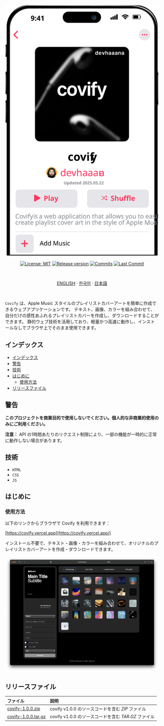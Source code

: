 <div align="center">

  [![covify](../images/banner.svg)](#readme)

  [![License: MIT](https://img.shields.io/badge/License-MIT-yellow.svg?style=for-the-badge)](LICENSE "License")
  [![Release version](https://img.shields.io/github/release/devhaaana/covify.svg?label=Download&style=for-the-badge)](#release-files "Release Files")
  [![Commits](https://img.shields.io/github/commit-activity/y/devhaaana/covify.svg?label=commits&style=for-the-badge)](https://github.com/devhaaana/covify/commits "Commit History")
  [![Last Commit](https://img.shields.io/github/last-commit/devhaaana/covify.svg?label=&style=for-the-badge&display_timestamp=committer)](https://github.com/devhaaana/covify/pulse/monthly "Last Commit")

</div>

<br />

<div align="center">

[ENGLISH](/README.md)  ·  [한국어](/documents/README-KR.md)  ·  [日本語](/documents/README-JP.md)

</div>

<br />

`Covify` は、Apple Music スタイルのプレイリストカバーアートを簡単に作成できるウェブアプリケーションです。
テキスト、画像、カラーを組み合わせて、自分だけの感性あふれるプレイリストカバーを作成し、ダウンロードすることができます。
静的ウェブ技術を活用しており、軽量かつ高速に動作し、インストールなしでブラウザ上でそのまま使用できます。

## インデックス

- [インデックス](#インデックス)
- [警告](#警告)
- [技術](#技術)
- [はじめに](#はじめに)
  - [使用方法](#使用方法)
- [リリースファイル](#リリースファイル)

## 警告

**このプロジェクトを商業目的で使用しないでください。個人的な非商業的使用のみにご利用ください。**

**注意：** API の1時間あたりのリクエスト制限により、一部の機能が一時的に正常に動作しない場合があります。

## 技術

- `HTML`
- `CSS`
- `JS`

## はじめに

### 使用方法

以下のリンクからブラウザで Covify を利用できます：

[https://covify.vercel.app](https://covify.vercel.app/)

インストール不要で、テキスト・画像・カラーを組み合わせて、オリジナルのプレイリストカバーアートを作成・ダウンロードできます。

![base-ui](../images/base-ui.png)

## リリースファイル

| ファイル  | 説明  |
| :-------------------------------------------------------------------------------------- | :----------------------------------------------------------------- |
| [covify-1.0.0.zip](https://github.com/devhaaana/covify/archive/refs/tags/v1.0.0.zip)       | covify v1.0.0 のソースコードを含む *ZIP* ファイル    |
| [covify-1.0.0.tar.gz](https://github.com/devhaaana/covify/archive/refs/tags/v1.0.0.tar.gz) | covify v1.0.0 のソースコードを含む *TAR.GZ* ファイル |